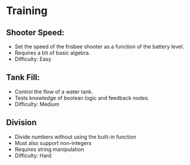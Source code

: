 Training
========

## Shooter Speed:
- Set the speed of the frisbee shooter as a function of the battery level.
- Requires a bit of basic algebra.
- Difficulty: Easy


## Tank Fill:
- Control the flow of a water tank.
- Tests knowledge of boolean logic and feedback nodes.
- Difficulty: Medium
 
## Division
 - Divide numbers without using the built-in function
 - Must also support non-integers
 - Requires string manipulation
 - Difficulty: Hard
